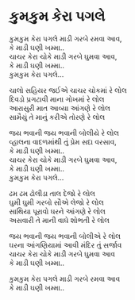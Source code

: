 # કુમકુમ કેરા પગલે

કુમકુમ કેરા પગલે માડી ગરબે રમવા આવ,  
કે માડી ઘણી ખમ્મા..  
ચાચર કેરા ચોકે માડી ગરબે ઘુમવા આવ,  
કે માડી ઘણી ખમ્મા..  
કુમકુમ કેરા પગલે...  

ચાલો સહિયર જઈએ ચાચર ચોકમાં રે લોલ  
દિવડો પ્રગટાવી માના ગોખમાં રે લોલ  
આરાસુરી માત આવ્યા આંગણે રે લોલ  
સામૈયું તે માનું કરીએ તોરણે રે લોલ  

જય ભવાની જય ભવાની બોલીયે રે લોલ  
વ્હાલના વાદળમાંથી તું પ્રેમ સદા વરસાવ,  
કે માડી ઘણી ખમ્મા..  
ચાચર કેરા ચોકે માડી ગરબે ઘુમવા આવ,  
કે માડી ઘણી ખમ્મા..  
કુમકુમ કેરા પગલે...  

ઢમ ઢમ ઢોલીડા તાલ દેજો રે લોલ  
ઘુમી ઘુમી ગરબો સૌએ લેજો રે લોલ  
સાથિયા પૂરાવો ઘરને આંગણે રે લોલ  
અસવારી તે માની વાઘે શોભતી રે લોલ  

જય ભવાની જય ભવાની બોલીએ રે લોલ  
ઘરના આંગણિયામાં આવી મંદિર તું સર્જાવ  
ચાચર કેરા ચોકે માડી ગરબે ઘુમવા આવ  
કે માડી ઘણી ખમ્મા..  

કુમકુમ કેરા પગલે માડી ગરબે રમવા આવ  
કે માડી ઘણી ખમ્મા..  
